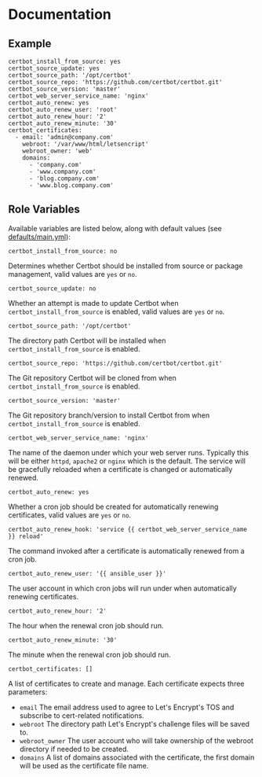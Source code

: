 # Documentation

## Example

```
certbot_install_from_source: yes
certbot_source_update: yes
certbot_source_path: '/opt/certbot'
certbot_source_repo: 'https://github.com/certbot/certbot.git'
certbot_source_version: 'master'
certbot_web_server_service_name: 'nginx'
certbot_auto_renew: yes
certbot_auto_renew_user: 'root'
certbot_auto_renew_hour: '2'
certbot_auto_renew_minute: '30'
certbot_certificates:
  - email: 'admin@company.com'
    webroot: '/var/www/html/letsencript'
    webroot_owner: 'web'
    domains:
      - 'company.com'
      - 'www.company.com'
      - 'blog.company.com'
      - 'www.blog.company.com'
```

## Role Variables

Available variables are listed below, along with default values (see [defaults/main.yml](/defaults/main.yml)):

```
certbot_install_from_source: no
```

Determines whether Certbot should be installed from source or package management, valid values are `yes` or `no`.

```
certbot_source_update: no
```

Whether an attempt is made to update Certbot when `certbot_install_from_source` is enabled, valid values are `yes` or `no`.

```
certbot_source_path: '/opt/certbot'
```

The directory path Certbot will be installed when `certbot_install_from_source` is enabled.


```
certbot_source_repo: 'https://github.com/certbot/certbot.git'
```

The Git repository Certbot will be cloned from when `certbot_install_from_source` is enabled.

```
certbot_source_version: 'master'
```

The Git repository branch/version to install Certbot from when `certbot_install_from_source` is enabled.

```
certbot_web_server_service_name: 'nginx'
```

The name of the daemon under which your web server runs. Typically this will be either `httpd`, `apache2` or `nginx`
which is the default. The service will be gracefully reloaded when a certificate is changed or automatically renewed.

```
certbot_auto_renew: yes
```

Whether a cron job should be created for automatically renewing certificates, valid values are `yes` or `no`.

```
certbot_auto_renew_hook: 'service {{ certbot_web_server_service_name }} reload'
```

The command invoked after a certificate is automatically renewed from a cron job.

```
certbot_auto_renew_user: '{{ ansible_user }}'
```

The user account in which cron jobs will run under when automatically renewing certificates.

```
certbot_auto_renew_hour: '2'
```

The hour when the renewal cron job should run.

```
certbot_auto_renew_minute: '30'
```

The minute when the renewal cron job should run.

```
certbot_certificates: []
```

A list of certificates to create and manage. Each certificate expects three parameters:

* `email` The email address used to agree to Let's Encrypt's TOS and subscribe to cert-related notifications.
* `webroot` The directory path Let's Encrypt's challenge files will be saved to.
* `webroot_owner` The user account who will take ownership of the webroot directory if needed to be created.
* `domains` A list of domains associated with the certificate, the first domain will be used as the certificate file name.
